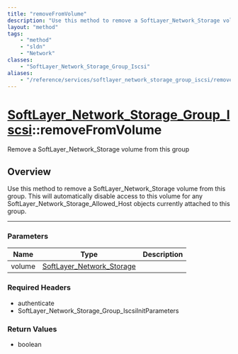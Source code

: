 ```yaml
---
title: "removeFromVolume"
description: "Use this method to remove a SoftLayer_Network_Storage volume from this group.  This will automatically disable access to... "
layout: "method"
tags:
    - "method"
    - "sldn"
    - "Network"
classes:
    - "SoftLayer_Network_Storage_Group_Iscsi"
aliases:
    - "/reference/services/softlayer_network_storage_group_iscsi/removeFromVolume"
---
```

# [SoftLayer_Network_Storage_Group_Iscsi](/reference/services/SoftLayer_Network_Storage_Group_Iscsi)::removeFromVolume

Remove a SoftLayer_Network_Storage volume from this group


## Overview 
Use this method to remove a SoftLayer_Network_Storage volume from this group.  This will automatically disable access to this volume for any SoftLayer_Network_Storage_Allowed_Host objects currently attached to this group. 

-----

### Parameters 
|Name | Type | Description |
| --- | --- | --- |
|volume| <a href='/reference/datatypes/SoftLayer_Network_Storage'>SoftLayer_Network_Storage </a>| |


### Required Headers
* authenticate
* SoftLayer_Network_Storage_Group_IscsiInitParameters


### Return Values
* boolean





